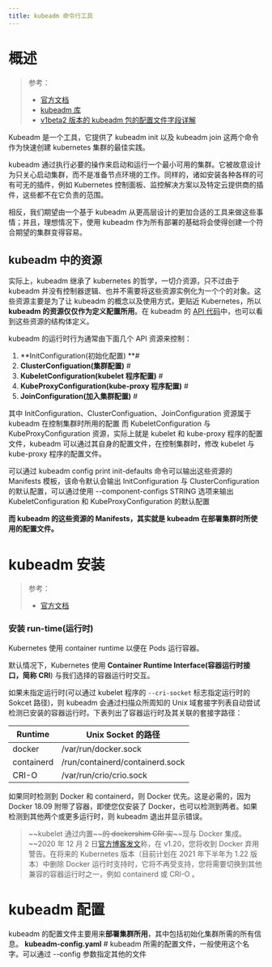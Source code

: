 ```yaml
---
title: kubeadm 命令行工具
---
```


# 概述

> 参考：
> - [官方文档](https://kubernetes.io/docs/reference/setup-tools/kubeadm/)
> - [kubeadm 库](https://pkg.go.dev/k8s.io/kubernetes/cmd/kubeadm/app/apis/kubeadm)
> - [v1beta2 版本的 kubeadm 包的配置文件字段详解](https://pkg.go.dev/k8s.io/kubernetes/cmd/kubeadm/app/apis/kubeadm/v1beta2)

Kubeadm 是一个工具，它提供了 kubeadm init 以及 kubeadm join 这两个命令作为快速创建 kubernetes 集群的最佳实践。

kubeadm 通过执行必要的操作来启动和运行一个最小可用的集群。它被故意设计为只关心启动集群，而不是准备节点环境的工作。同样的，诸如安装各种各样的可有可无的插件，例如 Kubernetes 控制面板、监控解决方案以及特定云提供商的插件，这些都不在它负责的范围。

相反，我们期望由一个基于 kubeadm 从更高层设计的更加合适的工具来做这些事情；并且，理想情况下，使用 kubeadm 作为所有部署的基础将会使得创建一个符合期望的集群变得容易。

## kubeadm 中的资源

实际上，kubeadm 继承了 kubernetes 的哲学，一切介资源，只不过由于 kubeadm 并没有控制器逻辑、也并不需要将这些资源实例化为一个个的对象。这些资源主要是为了让 kubeadm 的概念以及使用方式，更贴近 Kubernetes，所以 **kubeadm 的资源仅仅作为定义配置所用**。在 kubeadm 的 [API 代码](https://github.com/kubernetes/kubernetes/blob/master/cmd/kubeadm/app/apis/kubeadm/v1beta2/types.go)中，也可以看到这些资源的结构体定义。

kubeadm 的运行时行为通常由下面几个 API 资源来控制：

1. **InitConfiguration(初始化配置) **#
2. **ClusterConfiguation(集群配置)** #
3. **KubeletConfiguration(kubelet 程序配置)** #
4. **KubeProxyConfiguration(kube-proxy 程序配置)** #
5. **JoinConfiguration(加入集群配置)** #

其中 InitConfiguration、ClusterConfiguation、JoinConfiguration 资源属于 kubeadm 在控制集群时所用的配置
而 KubeletConfiguration 与 KubeProxyConfiguration 资源，实际上就是 kubelet 和 kube-proxy 程序的配置文件，kubeadm 可以通过其自身的配置文件，在控制集群时，修改 kubelet 与 kube-proxy 程序的配置文件。

可以通过 kubeadm config print init-defaults 命令可以输出这些资源的 Manifests 模板，该命令默认会输出 InitConfiguration 与 ClusterConfiguration 的默认配置，可以通过使用 --component-configs STRING 选项来输出 KubeletConfiguration 和 KubeProxyConfiguration 的默认配置

**而 kubeadm 的这些资源的 Manifests，其实就是 kubeadm 在部署集群时所使用的配置文件。**

# kubeadm 安装

> 参考：
> - [官方文档](https://kubernetes.io/docs/setup/production-environment/tools/kubeadm/install-kubeadm/)

### 安装 run-time(运行时)

Kubernetes 使用 container runtime 以便在 Pods 运行容器。

默认情况下，Kubernetes 使用 **Container Runtime Interface(容器运行时接口，简称 CRI**) 与我们选择的容器运行时交互。

如果未指定运行时(可以通过 kubelet 程序的 `--cri-socket` 标志指定运行时的 Sokcet 路径)，则 kubeadm 会通过扫描众所周知的 Unix 域套接字列表自动尝试检测已安装的容器运行时。下表列出了容器运行时及其关联的套接字路径：

| Runtime    | Unix Socket 的路径              |
| ---------- | ------------------------------- |
| docker     | /var/run/docker.sock            |
| containerd | /run/containerd/containerd.sock |
| CRI-O      | /var/run/crio/crio.sock         |

如果同时检测到 Docker 和 containerd，则 Docker 优先。这是必需的，因为 Docker 18.09 附带了容器，即使您仅安装了 Docker，也可以检测到两者。如果检测到其他两个或更多运行时，则 kubeadm 退出并显示错误。

> \~~kubelet 通过内置~~~~的 dockershim CRI 实~~~~现与 Docker 集成。~~2020 年 12 月 2 日[官方博客发文](https://kubernetes.io/blog/2020/12/02/dont-panic-kubernetes-and-docker/)称，在 v1.20，您将收到 Docker 弃用警告。在将来的 Kubernetes 版本（目前计划在 2021 年下半年为 1.22 版本）中删除 Docker 运行时支持时，它将不再受支持，您将需要切换到其他兼容的容器运行时之一，例如 containerd 或 CRI-O 。

# kubeadm 配置

kubeadm 的配置文件主要用来**部署集群所用**，其中包括初始化集群所需的所有信息。
**kubeadm-config.yaml** # kubeadm 所需的配置文件，一般使用这个名字。可以通过 --config 参数指定其他的文件
